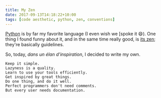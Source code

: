 ```yaml
---
title: My Zen
date: 2017-09-13T14:18:22+10:00
tags: [code aesthetic, python, zen, conventions]
---
```


[Python](https://python.org) is by far my favorite language (I even wish we
[spoke it :smile:). One thing I found funny about it, and in the same time
really good, is [its zen](https://python.org/dev/peps/pep-0020/); they're
basically guidelines.

So, today, *dans un élan d'inspiration*, I decided to write my own.<!--more-->

```
Keep it simple.
Lazyness is a quality.
Learn to use your tools efficiently.
Get inspired by great things.
Do one thing, and do it well.
Perfect programmers don't need comments.
But every user needs documentation.
```
